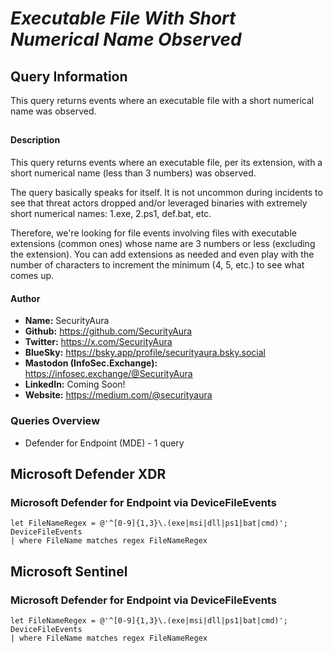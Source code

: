 # *Executable File With Short Numerical Name Observed*

## Query Information

This query returns events where an executable file with a short numerical name was observed.

##

#### Description

This query returns events where an executable file, per its extension, with a short numerical name (less than 3 numbers) was observed.

The query basically speaks for itself. It is not uncommon during incidents to see that threat actors dropped and/or leveraged binaries with extremely short numerical names: 1.exe, 2.ps1, def.bat, etc.

Therefore, we're looking for file events involving files with executable extensions (common ones) whose name are 3 numbers or less (excluding the extension). You can add extensions as needed and even play with the number of characters to increment the minimum (4, 5, etc.) to see what comes up.

#### Author <Optional>
- **Name:** SecurityAura
- **Github:** https://github.com/SecurityAura
- **Twitter:** https://x.com/SecurityAura
- **BlueSky:** https://bsky.app/profile/securityaura.bsky.social
- **Mastodon (InfoSec.Exchange):** https://infosec.exchange/@SecurityAura
- **LinkedIn:** Coming Soon!
- **Website:** https://medium.com/@securityaura

### Queries Overview ###

- Defender for Endpoint (MDE) - 1 query

## Microsoft Defender XDR ##
### Microsoft Defender for Endpoint via DeviceFileEvents ###
```KQL
let FileNameRegex = @'^[0-9]{1,3}\.(exe|msi|dll|ps1|bat|cmd)';
DeviceFileEvents
| where FileName matches regex FileNameRegex
```
## Microsoft Sentinel ##
### Microsoft Defender for Endpoint via DeviceFileEvents ###
```KQL
let FileNameRegex = @'^[0-9]{1,3}\.(exe|msi|dll|ps1|bat|cmd)';
DeviceFileEvents
| where FileName matches regex FileNameRegex
```
